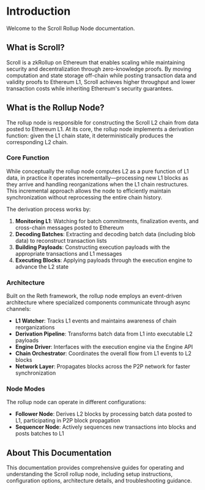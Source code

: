 # Introduction

Welcome to the Scroll Rollup Node documentation.

## What is Scroll?

Scroll is a zkRollup on Ethereum that enables scaling while maintaining security and decentralization through
zero-knowledge proofs. By moving computation and state storage off-chain while posting transaction data and validity
proofs to Ethereum L1, Scroll achieves higher throughput and lower transaction costs while inheriting Ethereum's
security guarantees.

## What is the Rollup Node?

The rollup node is responsible for constructing the Scroll L2 chain from data posted to Ethereum L1. At its core, the
rollup node implements a derivation function: given the L1 chain state, it deterministically produces the corresponding
L2 chain.

### Core Function

While conceptually the rollup node computes L2 as a pure function of L1 data, in practice it operates
incrementally—processing new L1 blocks as they arrive and handling reorganizations when the L1 chain restructures. This
incremental approach allows the node to efficiently maintain synchronization without reprocessing the entire chain
history.

The derivation process works by:

1. **Monitoring L1**: Watching for batch commitments, finalization events, and cross-chain messages posted to Ethereum
2. **Decoding Batches**: Extracting and decoding batch data (including blob data) to reconstruct transaction lists
3. **Building Payloads**: Constructing execution payloads with the appropriate transactions and L1 messages
4. **Executing Blocks**: Applying payloads through the execution engine to advance the L2 state

### Architecture

Built on the Reth framework, the rollup node employs an event-driven architecture where specialized components
communicate through async channels:

- **L1 Watcher**: Tracks L1 events and maintains awareness of chain reorganizations
- **Derivation Pipeline**: Transforms batch data from L1 into executable L2 payloads
- **Engine Driver**: Interfaces with the execution engine via the Engine API
- **Chain Orchestrator**: Coordinates the overall flow from L1 events to L2 blocks
- **Network Layer**: Propagates blocks across the P2P network for faster synchronization

### Node Modes

The rollup node can operate in different configurations:

- **Follower Node**: Derives L2 blocks by processing batch data posted to L1, participating in P2P block propagation
- **Sequencer Node**: Actively sequences new transactions into blocks and posts batches to L1

## About This Documentation

This documentation provides comprehensive guides for operating and understanding the Scroll rollup node, including setup
instructions, configuration options, architecture details, and troubleshooting guidance.
